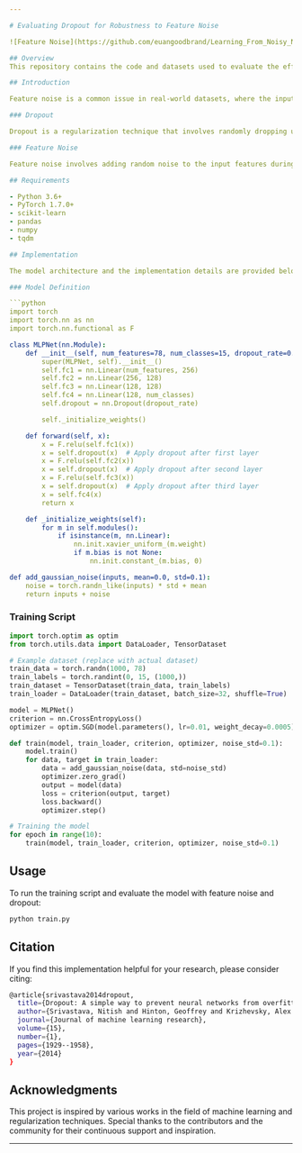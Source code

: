 ```yaml
---

# Evaluating Dropout for Robustness to Feature Noise

![Feature Noise](https://github.com/euangoodbrand/Learning_From_Noisy_NIDS_Data/raw/main/Assets/image_noise_cleanup2.png)

## Overview
This repository contains the code and datasets used to evaluate the effectiveness of dropout as a regularization technique to improve robustness against feature noise in machine learning models. The project aims to investigate how well dropout can mitigate the impact of feature noise on model performance.

## Introduction

Feature noise is a common issue in real-world datasets, where the input features may be corrupted by various types of noise. This project explores the application of dropout, a popular regularization technique, to see if it can enhance the model's robustness against such noise.

### Dropout

Dropout is a regularization technique that involves randomly dropping units (along with their connections) from the neural network during training. This helps prevent units from co-adapting too much and can improve the generalization of the model.

### Feature Noise

Feature noise involves adding random noise to the input features during training to simulate real-world data corruptions. This project specifically tests the impact of Gaussian noise on the features and evaluates the model's performance with and without dropout.

## Requirements

- Python 3.6+
- PyTorch 1.7.0+
- scikit-learn
- pandas
- numpy
- tqdm

## Implementation

The model architecture and the implementation details are provided below. We use a Multi-Layer Perceptron (MLP) model as the base architecture.

### Model Definition

```python
import torch
import torch.nn as nn
import torch.nn.functional as F

class MLPNet(nn.Module):
    def __init__(self, num_features=78, num_classes=15, dropout_rate=0.5):
        super(MLPNet, self).__init__()
        self.fc1 = nn.Linear(num_features, 256)
        self.fc2 = nn.Linear(256, 128)
        self.fc3 = nn.Linear(128, 128)
        self.fc4 = nn.Linear(128, num_classes)
        self.dropout = nn.Dropout(dropout_rate)

        self._initialize_weights()

    def forward(self, x):
        x = F.relu(self.fc1(x))
        x = self.dropout(x)  # Apply dropout after first layer
        x = F.relu(self.fc2(x))
        x = self.dropout(x)  # Apply dropout after second layer
        x = F.relu(self.fc3(x))
        x = self.dropout(x)  # Apply dropout after third layer
        x = self.fc4(x)
        return x

    def _initialize_weights(self):
        for m in self.modules():
            if isinstance(m, nn.Linear):
                nn.init.xavier_uniform_(m.weight)
                if m.bias is not None:
                    nn.init.constant_(m.bias, 0)

def add_gaussian_noise(inputs, mean=0.0, std=0.1):
    noise = torch.randn_like(inputs) * std + mean
    return inputs + noise
```

### Training Script

```python
import torch.optim as optim
from torch.utils.data import DataLoader, TensorDataset

# Example dataset (replace with actual dataset)
train_data = torch.randn(1000, 78)
train_labels = torch.randint(0, 15, (1000,))
train_dataset = TensorDataset(train_data, train_labels)
train_loader = DataLoader(train_dataset, batch_size=32, shuffle=True)

model = MLPNet()
criterion = nn.CrossEntropyLoss()
optimizer = optim.SGD(model.parameters(), lr=0.01, weight_decay=0.0005)

def train(model, train_loader, criterion, optimizer, noise_std=0.1):
    model.train()
    for data, target in train_loader:
        data = add_gaussian_noise(data, std=noise_std)
        optimizer.zero_grad()
        output = model(data)
        loss = criterion(output, target)
        loss.backward()
        optimizer.step()

# Training the model
for epoch in range(10):
    train(model, train_loader, criterion, optimizer, noise_std=0.1)
```

## Usage

To run the training script and evaluate the model with feature noise and dropout:

```bash
python train.py
```

## Citation

If you find this implementation helpful for your research, please consider citing:

```bash
@article{srivastava2014dropout,
  title={Dropout: A simple way to prevent neural networks from overfitting},
  author={Srivastava, Nitish and Hinton, Geoffrey and Krizhevsky, Alex and Sutskever, Ilya and Salakhutdinov, Ruslan},
  journal={Journal of machine learning research},
  volume={15},
  number={1},
  pages={1929--1958},
  year={2014}
}
```

## Acknowledgments

This project is inspired by various works in the field of machine learning and regularization techniques. Special thanks to the contributors and the community for their continuous support and inspiration.

---
```

